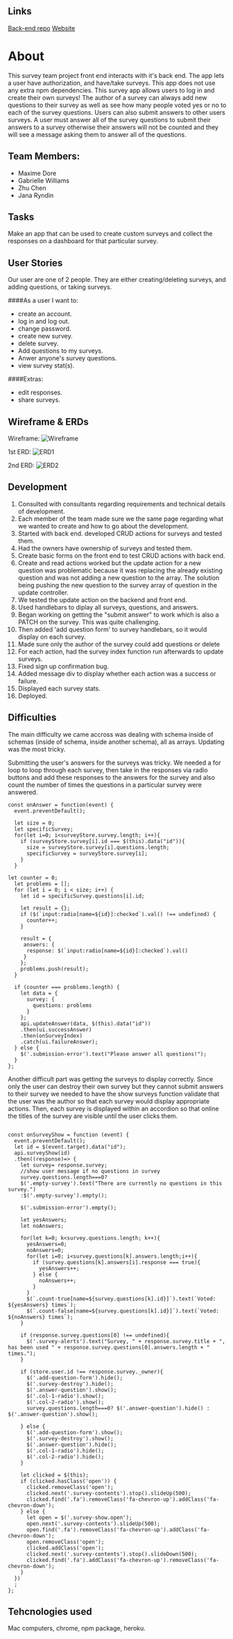 ## Links

[Back-end repo](https://github.com/GZMJ-Survey/express-api-survey)
[Website](https://gzmj-survey.github.io/client-survey/)

# About

This survey team project front end interacts with it's back end. The app lets a user have authorization, and have/take surveys. This app does not use any extra npm dependencies. This survey app allows users to log in and create their own surveys! The author of a survey can always add new questions to their survey as well as see how many people voted yes or no to each of the survey questions. Users can also submit answers to other users surveys. A user must answer all of the survey questions to submit their answers to a survey otherwise their answers will not be counted and they will see a message asking them to answer all of the questions.


## Team Members:

-  Maxime Dore
-  Gabrielle Williams
-  Zhu Chen
-  Jana Ryndin


## Tasks

Make an app that can be used to create custom surveys and collect the responses
on a dashboard for that particular survey.


## User Stories

Our user are one of 2 people. They are either creating/deleting surveys, and
adding questions, or taking surveys.

####As a user I want to:
-   create an account.
-   log in and log out.
-   change password.
-   create new survey.
-   delete survey.
-   Add questions to my surveys.
-   Anwer anyone's survey questions.
-   view survey stat(s).

####Extras:
-   edit responses.
-   share surveys.

## Wireframe & ERDs

Wireframe:
![Wireframe](wireframe.jpg "Wireframe")

1st ERD:
![ERD1](ERD1.jpg "1st ERD")

2nd ERD:
![ERD2](ERD2.JPG "2nd ERD")

## Development

1. Consulted with consultants regarding requirements and technical details of
development.
2. Each member of the team made sure we the same page regarding what we wanted
to create and how to go about the development.
3. Started with back end. developed CRUD actions for surveys and tested them.
4. Had the owners have ownership of surveys and tested them.
5. Create basic forms on the front end to test CRUD actions with back end.
6. Create and read actions worked but the update action for a new question was
problematic because it was replacing the already existing question and was not
adding a new question to the array. The solution being pushing the new
question to the survey array of question in the update controller.
7. We tested the update action on the backend and front end.
8. Used handlebars to diplay all surveys, questions, and answers.
9. Began working on getting the "submit answer" to work which is also a PATCH on
the survey. This was quite challenging.
10. Then added 'add question form' to survey handlebars, so it would display on
each survey.
11. Made sure only the author of the survey could add questions or delete
12. For each action, had the survey index function run afterwards to update
surveys.
13. Fixed sign up confirmation bug.
14. Added message div to display whether each action was a success or failure.
15. Displayed each survey stats.
16. Deployed.

## Difficulties

The main difficulty we came accross was dealing with schema inside of schemas
(inside of schema, inside another schema), all as arrays. Updating was the most
tricky.

Submitting the user's answers for the surveys was tricky. We needed a for loop to loop through each survey, then take in the responses via radio buttons and add these responses to the answers for the survey and also count the number of times the questions in a particular survey were answered.

```
const onAnswer = function(event) {
  event.preventDefault();

  let size = 0;
  let specificSurvey;
  for(let i=0; i<surveyStore.survey.length; i++){
    if (surveyStore.survey[i].id === $(this).data("id")){
      size = surveyStore.survey[i].questions.length;
      specificSurvey = surveyStore.survey[i];
    }
  }

let counter = 0;
  let problems = [];
  for (let i = 0; i < size; i++) {
    let id = specificSurvey.questions[i].id;

    let result = {};
    if ($(`input:radio[name=${id}]:checked`).val() !== undefined) {
      counter++;
    }

    result = {
     answers: {
      response: $(`input:radio[name=${id}]:checked`).val()
     }
    };
    problems.push(result);
  }

  if (counter === problems.length) {
    let data = {
      survey: {
        questions: problems
      }
    };
    api.updateAnswer(data, $(this).data("id"))
    .then(ui.successAnswer)
    .then(onSurveyIndex)
    .catch(ui.failureAnswer);
  } else {
    $('.submission-error').text("Please answer all questions!");
  }
};
```
Another difficult part was getting the surveys to display correctly. Since only the user can destroy their own survey but they cannot submit answers to their survey we needed to have the show surveys function validate that the user was the author so that each survey would display appropriate actions. Then, each survey is displayed within an accordion so that online the titles of the survey are visible until the user clicks them.

```

const onSurveyShow = function (event) {
  event.preventDefault();
  let id = $(event.target).data("id");
  api.surveyShow(id)
  .then((response)=> {
    let survey= response.survey;
    //show user message if no questions in survey
    survey.questions.length===0?
    $('.empty-survey').text("There are currently no questions in this survey.")
    :$('.empty-survey').empty();

    $('.submission-error').empty();

    let yesAnswers;
    let noAnswers;

    for(let k=0; k<survey.questions.length; k++){
      yesAnswers=0;
      noAnswers=0;
      for(let i=0; i<survey.questions[k].answers.length;i++){
        if (survey.questions[k].answers[i].response === true){
          yesAnswers++;
        } else {
          noAnswers++;
        }
      }
      $(`.count-true[name=${survey.questions[k].id}]`).text(`Voted: ${yesAnswers} times`);
      $(`.count-false[name=${survey.questions[k].id}]`).text(`Voted: ${noAnswers} times`);
    }

    if (response.survey.questions[0] !== undefined){
      $('.survey-alerts').text("Survey, " + response.survey.title + ", has been used " + response.survey.questions[0].answers.length + " times.");
    }

    if (store.user.id !== response.survey._owner){
      $('.add-question-form').hide();
      $('.survey-destroy').hide();
      $('.answer-question').show();
      $('.col-1-radio').show();
      $('.col-2-radio').show();
      survey.questions.length===0? $('.answer-question').hide() : $('.answer-question').show();

    } else {
      $('.add-question-form').show();
      $('.survey-destroy').show();
      $('.answer-question').hide();
      $('.col-1-radio').hide();
      $('.col-2-radio').hide();
    }

    let clicked = $(this);
    if (clicked.hasClass('open')) {
      clicked.removeClass('open');
      clicked.next('.survey-contents').stop().slideUp(500);
      clicked.find('.fa').removeClass('fa-chevron-up').addClass('fa-chevron-down');
    } else {
      let open = $('.survey-show.open');
      open.next('.survey-contents').slideUp(500);
      open.find('.fa').removeClass('fa-chevron-up').addClass('fa-chevron-down');
      open.removeClass('open');
      clicked.addClass('open');
      clicked.next('.survey-contents').stop().slideDown(500);
      clicked.find('.fa').addClass('fa-chevron-up').removeClass('fa-chevron-down');
    }
  })
  ;
};

```

## Tehcnologies used

Mac computers, chrome, npm package, heroku.
